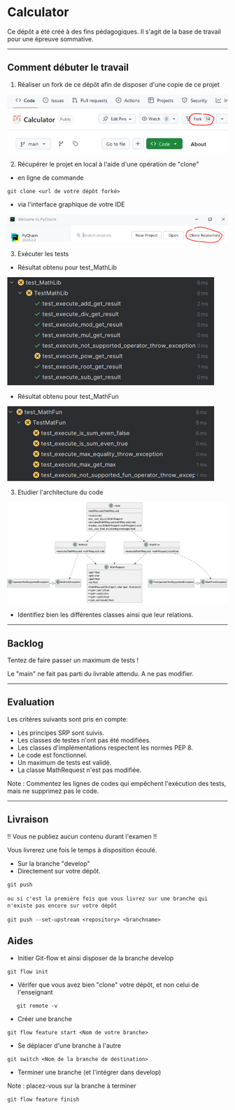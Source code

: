# Calculator

Ce dépôt a été créé à des fins pédagogiques. Il s'agit de la base de travail pour une épreuve sommative.

---

## Comment débuter le travail

1. Réaliser un fork de ce dépôt afin de disposer d'une copie de ce projet

![fork.png](docs/fork.png)

2. Récupérer le projet en local à l'aide d'une opération de "clone"

* en ligne de commande

```git
git clone <url de votre dépôt forké>
```

* via l'interface graphique de votre IDE

![clone.png](docs/clone.png)

3. Exécuter les tests

* Résultat obtenu pour test_MathLib

![MathLib](docs/TestStateMathLib.png)

* Résultat obtenu pour test_MathFun

![MathFun](docs/TestStateMathFun.PNG)

3. Etudier l'architecture du code

![diagramme de classes](./docs/class_diagram.png)

* Identifiez bien les différentes classes ainsi que leur relations.

---

## Backlog

Tentez de faire passer un maximum de tests !

Le "main" ne fait pas parti du livrable attendu. A ne pas modifier.

---

## Evaluation

Les critères suivants sont pris en compte:

* Les principes SRP sont suivis.
* Les classes de testes n'ont pas été modifiées.
* Les classes d'implémentations respectent les normes PEP 8.
* Le code est fonctionnel.
* Un maximum de tests est validé.
* La classe MathRequest n'est pas modifiée.

Note :
Commentez les lignes de codes qui empêchent l'exécution des tests, mais ne supprimez pas le code.

---

## Livraison

!! Vous ne publiez aucun contenu durant l'examen !!

Vous livrerez une fois le temps à disposition écoulé.

* Sur la branche "develop"
* Directement sur votre dépôt.

```git
git push

ou si c'est la première fois que vous livrez sur une branche qui n'existe pas encore sur votre dépôt

git push --set-upstream <repository> <branchname>
```

## Aides

* Initier Git-flow et ainsi disposer de la branche develop

```git
git flow init    
```

* Vérifer que vous avez bien "clone" votre dépôt, et non celui de l'enseignant

```
   git remote -v
```

* Créer une branche

```git
git flow feature start <Nom de votre branche>
```

* Se déplacer d'une branche à l'autre

```git
git switch <Nom de la branche de destination>
```

* Terminer une branche (et l'intégrer dans develop)

Note : placez-vous sur la branche à terminer

```git
git flow feature finish
```